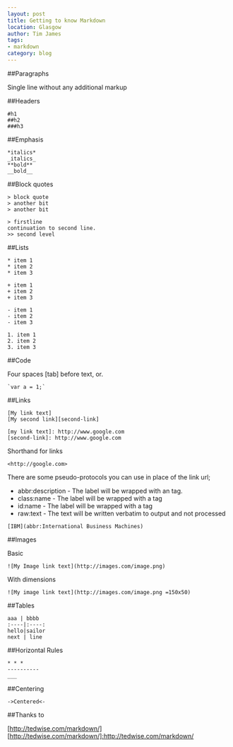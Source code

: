 ```yaml
---
layout: post
title: Getting to know Markdown
location: Glasgow
author: Tim James
tags:
- markdown
category: blog
---
```


##Paragraphs

Single line without any additional markup

##Headers

    #h1
    ##h2
    ###h3

##Emphasis

    *italics*
    _italics_
    **bold**
    __bold__

<!--excerpt-->

##Block quotes

    > block quote
    > another bit
    > another bit

    > firstline
    continuation to second line.
    >> second level

##Lists

    * item 1
    * item 2
    * item 3

    + item 1
    + item 2
    + item 3

    - item 1
    - item 2
    - item 3

    1. item 1
    2. item 2
    3. item 3

##Code

Four spaces [tab] before text, or.

    `var a = 1;`

##Links

    [My link text]
    [My second link][second-link]

    [my link text]: http://www.google.com
    [second-link]: http://www.google.com

Shorthand for links

    <http://google.com>

There are some pseudo-protocols you can use in place of the link url;

- abbr:description - The label will be wrapped with an <abbr> tag.
- class:name - The label will be wrapped with a <span class="name"> tag
- id:name - The label will be wrapped with a <a id="name"> tag
- raw:text - The text will be written verbatim to output and not processed

`[IBM](abbr:International Business Machines)`

##Images

Basic

    ![My Image link text](http://images.com/image.png)

With dimensions

    ![My image link text](http://images.com/image.png =150x50)

##Tables

    aaa | bbbb
    :----|:----:
    hello|sailor
    next | line

##Horizontal Rules

    * * *
    ----------
    ___

##Centering

    ->Centered<-

##Thanks to

[http://tedwise.com/markdown/]
[http://tedwise.com/markdown/]:http://tedwise.com/markdown/
